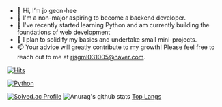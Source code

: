 - 👋 Hi, I’m jo geon-hee
- 👀 I'm a non-major aspiring to become a backend developer.
- 🌱  I've recently started learning Python and am currently building the foundations of web development
- 💞️ I plan to solidify my basics and undertake small mini-projects. 
- 📫 Your advice will greatly contribute to my growth! Please feel free to reach out to me at rjsgml031005@naver.com.
  
[![Hits](https://hits.seeyoufarm.com/api/count/incr/badge.svg?url=https%3A%2F%2Fgithub.com%2Fgeonheecc%2Fhit-counter&count_bg=%233D49C8&title_bg=%236C6767&icon=&icon_color=%23181717&title=hits&edge_flat=false)](https://hits.seeyoufarm.com)

[![Python](https://img.shields.io/badge/Python-Intermediate-blue?logo=python&logoColor=white)](https://www.python.org/)


[![Solved.ac Profile](http://mazassumnida.wtf/api/v2/generate_badge?boj=rjsgml031005)](https://solved.ac/rjsgml031005/) 
![Anurag's github stats](https://github-readme-stats.vercel.app/api?username=rjsgml031005show_icons=true&theme=tokyonight)
[Top Langs](https://github-readme-stats.vercel.app/api/top-langs/?username=rjsgml031005&layout=compact&theme=tokyonight)


